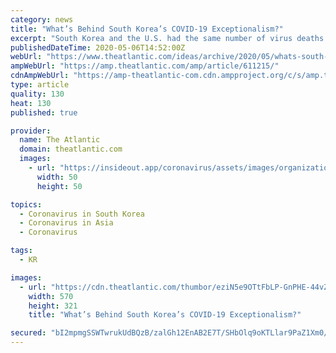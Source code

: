 ```yaml
---
category: news
title: "What’s Behind South Korea’s COVID-19 Exceptionalism?"
excerpt: "South Korea and the U.S. had the same number of virus deaths. Today, South Korea has fewer than 300, and the U.S. has more than 70,000."
publishedDateTime: 2020-05-06T14:52:00Z
webUrl: "https://www.theatlantic.com/ideas/archive/2020/05/whats-south-koreas-secret/611215/"
ampWebUrl: "https://amp.theatlantic.com/amp/article/611215/"
cdnAmpWebUrl: "https://amp-theatlantic-com.cdn.ampproject.org/c/s/amp.theatlantic.com/amp/article/611215/"
type: article
quality: 130
heat: 130
published: true

provider:
  name: The Atlantic
  domain: theatlantic.com
  images:
    - url: "https://insideout.app/coronavirus/assets/images/organizations/theatlantic.com-50x50.jpg"
      width: 50
      height: 50

topics:
  - Coronavirus in South Korea
  - Coronavirus in Asia
  - Coronavirus

tags:
  - KR

images:
  - url: "https://cdn.theatlantic.com/thumbor/eziN5e9OTtFbLP-GnPHE-44vZdc=/13x239:4990x3040/570x321/media/img/mt/2020/05/GettyImages_1208077414/original.jpg"
    width: 570
    height: 321
    title: "What’s Behind South Korea’s COVID-19 Exceptionalism?"

secured: "bI2mpmgSSWTwrukUdBQzB/zalGh12EnAB2E7T/SHbOlq9oKTLlar9PaZ1Xm0/kBPV+tYM0pjuZCObHgmrzV8/Hdc//uNdF/4XDI0RM4Ww9saS/0uuIZW/G3KGWKYDVp2NEel+ehnTAAKR2cF2nQxPDoLBM5lv+BYFyEc2294vXSu7pssem4syEOjbakpzrGTttAvyTAPlegutR+RbnvhFQt+yx32LgaDw8K9wxP68tzLV/iqu8wyYA4yqwsOBKhHc3GT7y6rP+BZjvzEtKNwrFCZ0nl7c6oMMPpYSYb/NUfSPdWmGKxDClaC76TGwcNCOEJkdUDa4dcb+ToEvmrYVAFa+dChv0Yfi0y/NUF68L4MxuKEj/Iwh7Iuc4mzG14b1AMY4hp7zBE1tL8Z5TZ+fyHe+1tl6yzsR4QysGiYzJO9LJ3psPbH2h8mWrfwcz775wMe1ToYpKJYIU0a+9iyJGkff0i2eHODBLamwVFqO1g=;GE7eG+/NXid6cL4Jm4nWaA=="
---
```


